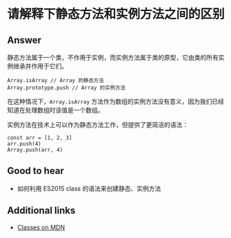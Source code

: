 # 请解释下静态方法和实例方法之间的区别

## Answer

静态方法属于一个类，不作用于实例，而实例方法属于类的原型，它由类的所有实例继承并作用于它们。

```es6
Array.isArray // Array 的静态方法
Array.prototype.push // Array 的实例方法
```

在这种情况下，`Array.isArray` 方法作为数组的实例方法没有意义，因为我们已经知道在处理数组时该值是一个数组。

实例方法在技术上可以作为静态方法工作，但提供了更简洁的语法：

```es6
const arr = [1, 2, 3]
arr.push(4)
Array.push(arr, 4)
```

## Good to hear

* 如何利用 ES2015 class 的语法来创建静态、实例方法

## Additional links

* [Classes on MDN](https://developer.mozilla.org/en-US/docs/Web/JavaScript/Reference/Classes)

<!-- tags: (javascript) -->

<!-- expertise: (2) -->
